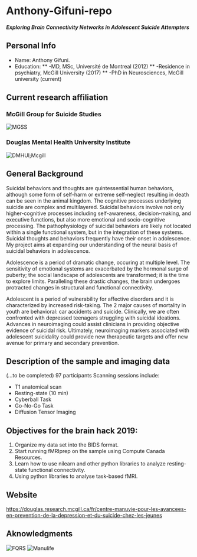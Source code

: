 # Anthony-Gifuni-repo
__*Exploring Brain Connectivity Networks in Adolescent Suicide Attempters*__

## Personal Info

* Name: Anthony Gifuni. 
* Education:
  ** -MD, MSc, Université de Montreal (2012)
  ** -Residence in psychiatry, McGill University (2017)
  ** -PhD in Neurosciences, McGill university (current)

## Current research affiliation

### McGill Group for Suicide Studies
![MGSS](https://mgss.ca/images/mgss-logo.jpg)

### Douglas Mental Health University Institute
![DMHUI;Mcgill](http://publications.mcgill.ca/medenews/files/2013/10/Douglas-McGill.jpg)

## General Background

Suicidal behaviors and thoughts are quintessential human behaviors, although some form of self-harm or extreme self-neglect resulting in death can be seen in the animal kingdom. The cognitive processes underlying suicide are complex and multilayered. Suicidal behaviors involve not only higher-cognitive processes including self-awareness, decision-making, and executive functions, but also more emotional and socio-cognitive processing. The pathophysiology of suicidal behaviors are likely not located within a single functional system, but in the integration of these systems. Suicidal thoughts and behaviors frequently have their onset in adolescence. My project aims at expanding our understanding of the neural basis of suicidal behaviors in adolescence.

Adolescence is a period of dramatic change, occuring at multiple level. The sensitivity of emotional systems are exacerbated by the hormonal surge of puberty; the social landscape of adolescents are transformed; it is the time to explore limits. Paralleling these drastic changes, the brain undergoes protracted changes in structural and functional connectivity. 

Adolescent is a period of vulnerability for affective disorders and it is characterized by increased risk-taking. The 2 major causes of mortality in youth are behavioral: car accidents and suicide. Clinically, we are often confronted with depressed teenagers struggling with suicidal ideations. Advances in neuroimaging could assist clinicians in providing objective evidence of suicidal risk. Ultimately, neuroimaging markers associated with adolescent suicidality could provide new therapeutic targets and offer new avenue for primary and secondary prevention.

## Description of the sample and imaging data
(...to be completed)
97 participants
Scanning sessions include:
* T1 anatomical scan
* Resting-state (10 min)
* Cyberball Task
* Go-No-Go Task
* Diffusion Tensor Imaging

## Objectives for the brain hack 2019:

1) Organize my data set into the BIDS format.
2) Start running fMRIprep on the sample using Compute Canada Resources.
3) Learn how to use nilearn and other python libraries to analyze resting-state functional connectivity.
4) Using python libraries to analyse task-based fMRI.

## Website

https://douglas.research.mcgill.ca/fr/centre-manuvie-pour-les-avancees-en-prevention-de-la-depression-et-du-suicide-chez-les-jeunes

## Aknowledgments

![FQRS](https://conference.ccra-acrc.ca/wp-content/uploads/2016/11/img-supporter-logo-frqs.png)
![Manulife](https://upload.wikimedia.org/wikipedia/en/thumb/1/11/Manulife_logo_%282018%29.svg/1280px-Manulife_logo_%282018%29.svg.png)
